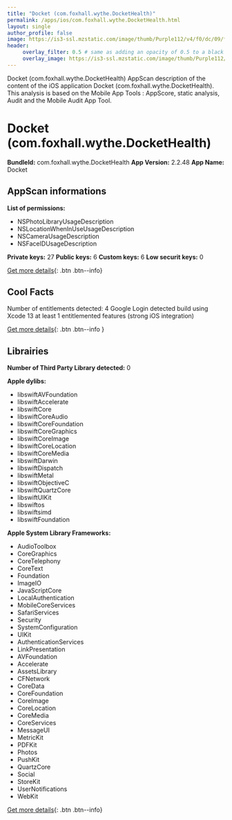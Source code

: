 ```yaml
---
title: "Docket (com.foxhall.wythe.DocketHealth)"
permalink: /apps/ios/com.foxhall.wythe.DocketHealth.html
layout: single
author_profile: false
image: https://is3-ssl.mzstatic.com/image/thumb/Purple112/v4/f0/dc/09/f0dc09af-1a27-6745-819b-68827ce9f106/AppIcon-0-0-1x_U007emarketing-0-0-0-5-0-0-sRGB-0-0-0-GLES2_U002c0-512MB-85-220-0-0.png/512x512bb.jpg
header: 
     overlay_filter: 0.5 # same as adding an opacity of 0.5 to a black background
     overlay_image: https://is3-ssl.mzstatic.com/image/thumb/Purple112/v4/f0/dc/09/f0dc09af-1a27-6745-819b-68827ce9f106/AppIcon-0-0-1x_U007emarketing-0-0-0-5-0-0-sRGB-0-0-0-GLES2_U002c0-512MB-85-220-0-0.png/512x512bb.jpg
---
```

Docket (com.foxhall.wythe.DocketHealth) AppScan description of the content of the iOS application Docket (com.foxhall.wythe.DocketHealth). This analysis is based on the Mobile App Tools : AppScore, static analysis, Audit and the Mobile Audit App Tool.

# Docket (com.foxhall.wythe.DocketHealth)

**BundleId:** com.foxhall.wythe.DocketHealth
**App Version:** 2.2.48
**App Name:** Docket


## AppScan informations 

**List of permissions:** 
- NSPhotoLibraryUsageDescription
- NSLocationWhenInUseUsageDescription
- NSCameraUsageDescription
- NSFaceIDUsageDescription
  
  
**Private keys:** 27
**Public keys:** 6
**Custom keys:** 6
**Low securit keys:** 0
  
[Get more details](/pricing.html){: .btn .btn--info}

## Cool Facts

Number of entitlements detected: 4
Google Login detected
build using Xcode 13
at least 1 entitlemented features (strong iOS integration)
  
[Get more details](/pricing.html){: .btn .btn--info }

## Librairies 
**Number of Third Party Library detected:** 0


**Apple dylibs:**
- libswiftAVFoundation
- libswiftAccelerate
- libswiftCore
- libswiftCoreAudio
- libswiftCoreFoundation
- libswiftCoreGraphics
- libswiftCoreImage
- libswiftCoreLocation
- libswiftCoreMedia
- libswiftDarwin
- libswiftDispatch
- libswiftMetal
- libswiftObjectiveC
- libswiftQuartzCore
- libswiftUIKit
- libswiftos
- libswiftsimd
- libswiftFoundation


**Apple System Library Frameworks:**
- AudioToolbox
- CoreGraphics
- CoreTelephony
- CoreText
- Foundation
- ImageIO
- JavaScriptCore
- LocalAuthentication
- MobileCoreServices
- SafariServices
- Security
- SystemConfiguration
- UIKit
- AuthenticationServices
- LinkPresentation
- AVFoundation
- Accelerate
- AssetsLibrary
- CFNetwork
- CoreData
- CoreFoundation
- CoreImage
- CoreLocation
- CoreMedia
- CoreServices
- MessageUI
- MetricKit
- PDFKit
- Photos
- PushKit
- QuartzCore
- Social
- StoreKit
- UserNotifications
- WebKit


  
[Get more details](/pricing.html){: .btn .btn--info}

